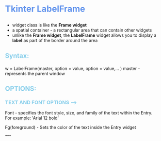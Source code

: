 # <p style = "color: CornFlowerBlue;"> Tkinter LabelFrame </p>

- widget class is like the **Frame widget** 
- a spatial container - a rectangular area that can contain other
  widgets
- unlike the **Frame widget**, the **LabelFrame** widget allows 
  you to display a **label** as part of the border around the area


 ## <p style = "color: SkyBlue;">Syntax:</p>

w = LabelFrame(master, option = value, option = value,... )
master - represents the parent window



## <p style = "color: SkyBlue;">OPTIONS:</p>


### <p style = "color: SkyBlue;">TEXT AND FONT OPTIONS -->

Font             - specifies the font style, size, and family
                   of the text within the Entry. For example:
                   'Arial 12 bold'

Fg(foreground)   - Sets the color of the text inside the Entry 
                   widget

 




"""
